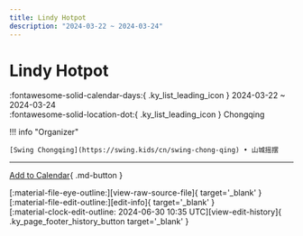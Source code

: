 ```yaml
---
title: Lindy Hotpot
description: "2024-03-22 ~ 2024-03-24"
---
```


# Lindy Hotpot 

:fontawesome-solid-calendar-days:{ .ky_list_leading_icon } 2024-03-22 ~ 2024-03-24  
:fontawesome-solid-location-dot:{ .ky_list_leading_icon } Chongqing  

!!! info "Organizer"

    [Swing Chongqing](https://swing.kids/cn/swing-chong-qing) • 山城摇摆  

---

[Add to Calendar](https://swing.news/ics/en/2024/cn/lindy-hotpot-2024.ics){ .md-button }

<div class="ky_page_footer" markdown>
<div class="ky_page_footer_trailing" markdown="span">
[:material-file-eye-outline:][view-raw-source-file]{ target='_blank' }
[:material-file-edit-outline:][edit-info]{ target='_blank' }
</div>
<div class="ky_page_footer_leading" markdown="span">
[:material-clock-edit-outline: 2024-06-30 10:35 UTC][view-edit-history]{ .ky_page_footer_history_button target='_blank' }
</div>
</div>

[view-raw-source-file]: https://github.com/swingdance/events/blob/main/2024/cn/lindy-hotpot-2024.json "View Raw Source File"
[edit-info]: https://github.com/swingdance/events/issues/new?assignees=&labels=update+event&projects=&template=03-update_entity.yml&title=%5B2024%2Fcn%5D%20Lindy%20Hotpot&region=cn&year=2024&id=lindy-hotpot-2024&name=Lindy%20Hotpot&org_id=swing-chong-qing "Edit Info"

[view-edit-history]: https://github.com/swingdance/events/commits/main/2024/cn/lindy-hotpot-2024.json "View Edit History"
